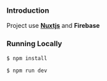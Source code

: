 ### Introduction
Project use **[Nuxtjs](https://nuxtjs.org)** and **Firebase**
### Running Locally
```$ npm install```

```$ npm run dev```
